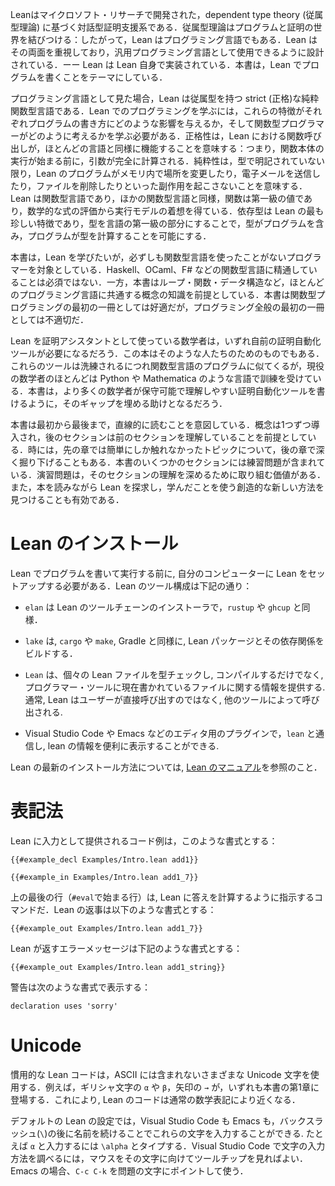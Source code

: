 

<!-- Lean is an interactive theorem prover developed at Microsoft Research, based on dependent type theory.
Dependent type theory unites the worlds of programs and proofs; thus, Lean is also a programming language.
Lean takes its dual nature seriously, and it is designed to be suitable for use as a general-purpose programming language—Lean is even implemented in itself.
This book is about writing programs in Lean. -->

Leanはマイクロソフト・リサーチで開発された，dependent type theory (従属型理論) に基づく対話型証明支援系である．従属型理論はプログラムと証明の世界を結びつける：したがって，Lean はプログラミング言語でもある．Lean はその両面を重視しており，汎用プログラミング言語として使用できるように設計されている．ーー Lean は Lean 自身で実装されている．本書は，Lean でプログラムを書くことをテーマにしている．

<!-- When viewed as a programming language, Lean is a strict pure functional language with dependent types.
A large part of learning to program with Lean consists of learning how each of these attributes affects the way programs are written, and how to think like a functional programmer.
_Strictness_ means that function calls in Lean work similarly to the way they do in most languages: the arguments are fully computed before the function's body begins running.
_Purity_ means that Lean programs cannot have side effects such as modifying locations in memory, sending emails, or deleting files without the program's type saying so.
Lean is a _functional_ language in the sense that functions are first-class values like any other and that the execution model is inspired by the evaluation of mathematical expressions.
_Dependent types_, which are the most unusual feature of Lean, make types into a first-class part of the language, allowing types to contain programs and programs to compute types. -->

プログラミング言語として見た場合，Lean は従属型を持つ strict (正格)な純粋関数型言語である．Lean でのプログラミングを学ぶには，これらの特徴がそれぞれプログラムの書き方にどのような影響を与えるか，そして関数型プログラマーがどのように考えるかを学ぶ必要がある．正格性は，Lean における関数呼び出しが，ほとんどの言語と同様に機能することを意味する：つまり，関数本体の実行が始まる前に，引数が完全に計算される．純粋性は，型で明記されていない限り，Lean のプログラムがメモリ内で場所を変更したり，電子メールを送信したり，ファイルを削除したりといった副作用を起こさないことを意味する．Lean は関数型言語であり，ほかの関数型言語と同様，関数は第一級の値であり，数学的な式の評価から実行モデルの着想を得ている．依存型は Lean の最も珍しい特徴であり，型を言語の第一級の部分にすることで，型がプログラムを含み，プログラムが型を計算することを可能にする．

<!-- This book is intended for programmers who want to learn Lean, but who have not necessarily used a functional programming language before.
Familiarity with functional languages such as Haskell, OCaml, or F# is not required.
On the other hand, this book does assume knowledge of concepts like loops, functions, and data structures that are common to most programming languages.
While this book is intended to be a good first book on functional programming, it is not a good first book on programming in general. -->

本書は，Lean を学びたいが，必ずしも関数型言語を使ったことがないプログラマーを対象としている．Haskell、OCaml、F# などの関数型言語に精通していることは必須ではない．一方，本書はループ・関数・データ構造など，ほとんどのプログラミング言語に共通する概念の知識を前提としている．本書は関数型プログラミングの最初の一冊としては好適だが，プログラミング全般の最初の一冊としては不適切だ．

<!-- Mathematicians who are using Lean as a proof assistant will likely need to write custom proof automation tools at some point.
This book is also for them.
As these tools become more sophisticated, they begin to resemble programs in functional languages, but most working mathematicians are trained in languages like Python and Mathematica.
This book can help bridge the gap, empowering more mathematicians to write maintainable and understandable proof automation tools. -->

Lean を証明アシスタントとして使っている数学者は，いずれ自前の証明自動化ツールが必要になるだろう．この本はそのような人たちのためのものでもある．これらのツールは洗練されるにつれ関数型言語のプログラムに似てくるが，現役の数学者のほとんどは Python や Mathematica のような言語で訓練を受けている．本書は，より多くの数学者が保守可能で理解しやすい証明自動化ツールを書けるように，そのギャップを埋める助けとなるだろう．

<!-- This book is intended to be read linearly, from the beginning to the end.
Concepts are introduced one at a time, and later sections assume familiarity with earlier sections.
Sometimes, later chapters will go into depth on a topic that was only briefly addressed earlier on.
Some sections of the book contain exercises.
These are worth doing, in order to cement your understanding of the section.
It is also useful to explore Lean as you read the book, finding creative new ways to use what you have learned. -->

本書は最初から最後まで，直線的に読むことを意図している．概念は1つずつ導入され，後のセクションは前のセクションを理解していることを前提としている．時には，先の章では簡単にしか触れなかったトピックについて，後の章で深く掘り下げることもある．本書のいくつかのセクションには練習問題が含まれている．演習問題は，そのセクションの理解を深めるために取り組む価値がある．また，本を読みながら Lean を探求し，学んだことを使う創造的な新しい方法を見つけることも有効である．

<!-- # Getting Lean -->
# Lean のインストール

<!-- Before writing and running programs written in Lean, you'll need to set up Lean on your own computer.
The Lean tooling consists of the following: -->

Lean でプログラムを書いて実行する前に, 自分のコンピューターに Lean をセットアップする必要がある．Lean のツール構成は下記の通り：

 <!-- * `elan` manages the Lean compiler toolchains, similarly to `rustup` or `ghcup`. -->
 * `elan` は Lean のツールチェーンのインストーラで，`rustup` や `ghcup` と同様．
 <!-- * `lake` builds Lean packages and their dependencies, similarly to `cargo`, `make`, or Gradle. -->
 * `lake` は, `cargo` や `make`, Gradle と同様に, Lean パッケージとその依存関係をビルドする．
 <!-- * `lean` type checks and compiles individual Lean files as well as providing information to programmer tools about files that are currently being written.
   Normally, `lean` is invoked by other tools rather than directly by users. -->
 * `Lean` は、個々の Lean ファイルを型チェックし, コンパイルするだけでなく, プログラマー・ツールに現在書かれているファイルに関する情報を提供する. 通常, Lean はユーザーが直接呼び出すのではなく, 他のツールによって呼び出される.
 <!-- * Plugins for editors, such as Visual Studio Code or Emacs, that communicate with `lean` and present its information conveniently. -->
 * Visual Studio Code や Emacs などのエディタ用のプラグインで，`lean` と通信し, lean の情報を便利に表示することができる.

<!-- Please refer to the [Lean manual](https://leanprover.github.io/lean4/doc/quickstart.html) for up-to-date instructions for installing Lean. -->

Lean の最新のインストール方法については, [Lean のマニュアル](https://leanprover.github.io/lean4/doc/quickstart.html)を参照のこと．

<!-- # Typographical Conventions -->
# 表記法

<!-- Code examples that are provided to Lean as _input_ are formatted like this: -->

Lean に入力として提供されるコード例は，このような書式とする：

```lean
{{#example_decl Examples/Intro.lean add1}}

{{#example_in Examples/Intro.lean add1_7}}
```

<!-- The last line above (beginning with `#eval`) is a command that instructs Lean to calculate an answer.
Lean's replies are formatted like this: -->

上の最後の行（`#eval`で始まる行）は, Lean に答えを計算するように指示するコマンドだ．Lean の返事は以下のような書式とする：

```output info
{{#example_out Examples/Intro.lean add1_7}}
```

<!-- Error messages returned by Lean are formatted like this: -->

Lean が返すエラーメッセージは下記のような書式とする：

```output error
{{#example_out Examples/Intro.lean add1_string}}
```

<!-- Warnings are formatted like this: -->

警告は次のような書式で表示する：

```output warning
declaration uses 'sorry'
```

<!-- # Unicode -->
# Unicode

<!-- Idiomatic Lean code makes use of a variety of Unicode characters that are not part of ASCII.
For instance, Greek letters like `α` and `β` and the arrow `→` both occur in the first chapter of this book.
This allows Lean code to more closely resemble ordinary mathematical notation. -->

慣用的な Lean コードは，ASCII には含まれないさまざまな Unicode 文字を使用する．例えば，ギリシャ文字の `α` や `β`，矢印の `→` が，いずれも本書の第1章に登場する．これにより, Lean のコードは通常の数学表記により近くなる．

<!-- With the default Lean settings, both Visual Studio Code and Emacs allow these characters to be typed with a backslash (`\`) followed by a name.
For example, to enter `α`, type `\alpha`.
To find out how to type a character in Visual Studio Code, point the mouse at it and look at the tooltip.
In Emacs, use `C-c C-k` with point on the character in question. -->

デフォルトの Lean の設定では，Visual Studio Code も Emacs も，バックスラッシュ(`\`)の後に名前を続けることでこれらの文字を入力することができる. たとえば `α` と入力するには `\alpha` とタイプする．Visual Studio Code で文字の入力方法を調べるには，マウスをその文字に向けてツールチップを見ればよい．Emacs の場合、`C-c C-k` を問題の文字にポイントして使う．